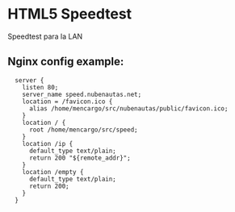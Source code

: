 # HTML5 Speedtest

Speedtest para la LAN


## Nginx config example:
```
  server {
    listen 80;
    server_name speed.nubenautas.net;
    location = /favicon.ico {
      alias /home/mencargo/src/nubenautas/public/favicon.ico;
    }
    location / {
      root /home/mencargo/src/speed;
    }
    location /ip {
      default_type text/plain;
      return 200 "${remote_addr}";
    }
    location /empty {
      default_type text/plain;
      return 200;
    }
  }
```


